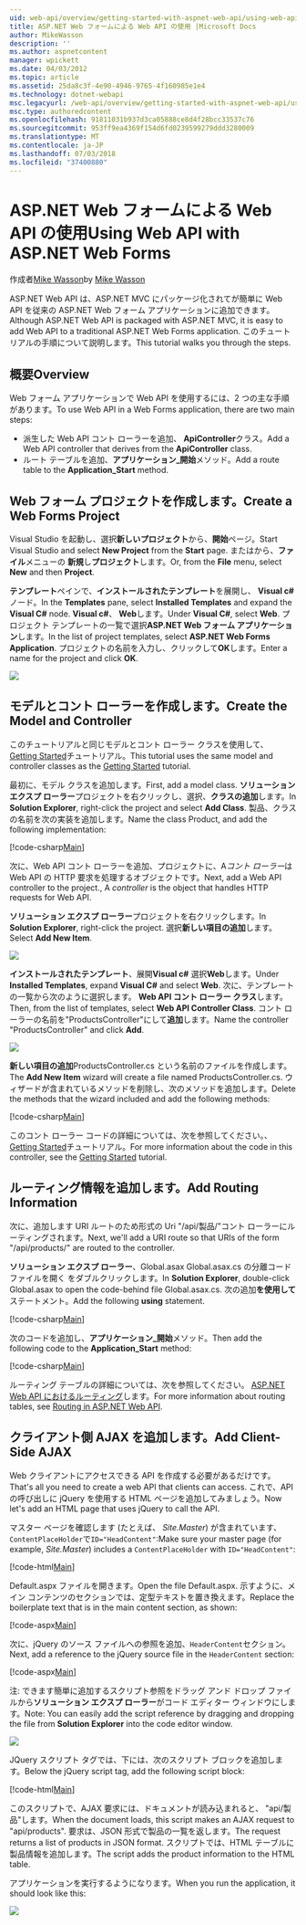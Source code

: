 ```yaml
---
uid: web-api/overview/getting-started-with-aspnet-web-api/using-web-api-with-aspnet-web-forms
title: ASP.NET Web フォームによる Web API の使用 |Microsoft Docs
author: MikeWasson
description: ''
ms.author: aspnetcontent
manager: wpickett
ms.date: 04/03/2012
ms.topic: article
ms.assetid: 25da8c3f-4e90-4946-9765-4f160985e1e4
ms.technology: dotnet-webapi
msc.legacyurl: /web-api/overview/getting-started-with-aspnet-web-api/using-web-api-with-aspnet-web-forms
msc.type: authoredcontent
ms.openlocfilehash: 91811031b937d3ca05888ce8d4f28bcc33537c76
ms.sourcegitcommit: 953ff9ea4369f154d6fd0239599279ddd3280009
ms.translationtype: MT
ms.contentlocale: ja-JP
ms.lasthandoff: 07/03/2018
ms.locfileid: "37400880"
---
```

<a name="using-web-api-with-aspnet-web-forms"></a><span data-ttu-id="709f5-102">ASP.NET Web フォームによる Web API の使用</span><span class="sxs-lookup"><span data-stu-id="709f5-102">Using Web API with ASP.NET Web Forms</span></span>
====================
<span data-ttu-id="709f5-103">作成者[Mike Wasson](https://github.com/MikeWasson)</span><span class="sxs-lookup"><span data-stu-id="709f5-103">by [Mike Wasson](https://github.com/MikeWasson)</span></span>

<span data-ttu-id="709f5-104">ASP.NET Web API は、ASP.NET MVC にパッケージ化されてが簡単に Web API を従来の ASP.NET Web フォーム アプリケーションに追加できます。</span><span class="sxs-lookup"><span data-stu-id="709f5-104">Although ASP.NET Web API is packaged with ASP.NET MVC, it is easy to add Web API to a traditional ASP.NET Web Forms application.</span></span> <span data-ttu-id="709f5-105">このチュートリアルの手順について説明します。</span><span class="sxs-lookup"><span data-stu-id="709f5-105">This tutorial walks you through the steps.</span></span>

## <a name="overview"></a><span data-ttu-id="709f5-106">概要</span><span class="sxs-lookup"><span data-stu-id="709f5-106">Overview</span></span>

<span data-ttu-id="709f5-107">Web フォーム アプリケーションで Web API を使用するには、2 つの主な手順があります。</span><span class="sxs-lookup"><span data-stu-id="709f5-107">To use Web API in a Web Forms application, there are two main steps:</span></span>

- <span data-ttu-id="709f5-108">派生した Web API コント ローラーを追加、 **ApiController**クラス。</span><span class="sxs-lookup"><span data-stu-id="709f5-108">Add a Web API controller that derives from the **ApiController** class.</span></span>
- <span data-ttu-id="709f5-109">ルート テーブルを追加、**アプリケーション\_開始**メソッド。</span><span class="sxs-lookup"><span data-stu-id="709f5-109">Add a route table to the **Application\_Start** method.</span></span>

## <a name="create-a-web-forms-project"></a><span data-ttu-id="709f5-110">Web フォーム プロジェクトを作成します。</span><span class="sxs-lookup"><span data-stu-id="709f5-110">Create a Web Forms Project</span></span>

<span data-ttu-id="709f5-111">Visual Studio を起動し、選択**新しいプロジェクト**から、**開始**ページ。</span><span class="sxs-lookup"><span data-stu-id="709f5-111">Start Visual Studio and select **New Project** from the **Start** page.</span></span> <span data-ttu-id="709f5-112">またはから、**ファイル**メニューの **新規**し**プロジェクト**します。</span><span class="sxs-lookup"><span data-stu-id="709f5-112">Or, from the **File** menu, select **New** and then **Project**.</span></span>

<span data-ttu-id="709f5-113">**テンプレート**ペインで、**インストールされたテンプレート**を展開し、 **Visual c#** ノード。</span><span class="sxs-lookup"><span data-stu-id="709f5-113">In the **Templates** pane, select **Installed Templates** and expand the **Visual C#** node.</span></span> <span data-ttu-id="709f5-114">**Visual c#**、 **Web**します。</span><span class="sxs-lookup"><span data-stu-id="709f5-114">Under **Visual C#**, select **Web**.</span></span> <span data-ttu-id="709f5-115">プロジェクト テンプレートの一覧で選択**ASP.NET Web フォーム アプリケーション**します。</span><span class="sxs-lookup"><span data-stu-id="709f5-115">In the list of project templates, select **ASP.NET Web Forms Application**.</span></span> <span data-ttu-id="709f5-116">プロジェクトの名前を入力し、クリックして**OK**します。</span><span class="sxs-lookup"><span data-stu-id="709f5-116">Enter a name for the project and click **OK**.</span></span>

![](using-web-api-with-aspnet-web-forms/_static/image1.png)

## <a name="create-the-model-and-controller"></a><span data-ttu-id="709f5-117">モデルとコント ローラーを作成します。</span><span class="sxs-lookup"><span data-stu-id="709f5-117">Create the Model and Controller</span></span>

<span data-ttu-id="709f5-118">このチュートリアルと同じモデルとコント ローラー クラスを使用して、 [Getting Started](tutorial-your-first-web-api.md)チュートリアル。</span><span class="sxs-lookup"><span data-stu-id="709f5-118">This tutorial uses the same model and controller classes as the [Getting Started](tutorial-your-first-web-api.md) tutorial.</span></span>

<span data-ttu-id="709f5-119">最初に、モデル クラスを追加します。</span><span class="sxs-lookup"><span data-stu-id="709f5-119">First, add a model class.</span></span> <span data-ttu-id="709f5-120">**ソリューション エクスプ ローラー**プロジェクトを右クリックし、選択、**クラスの追加**します。</span><span class="sxs-lookup"><span data-stu-id="709f5-120">In **Solution Explorer**, right-click the project and select **Add Class**.</span></span> <span data-ttu-id="709f5-121">製品、クラスの名前を次の実装を追加します。</span><span class="sxs-lookup"><span data-stu-id="709f5-121">Name the class Product, and add the following implementation:</span></span>

[!code-csharp[Main](using-web-api-with-aspnet-web-forms/samples/sample1.cs)]

<span data-ttu-id="709f5-122">次に、Web API コント ローラーを追加、プロジェクトに、A*コント ローラー*は Web API の HTTP 要求を処理するオブジェクトです。</span><span class="sxs-lookup"><span data-stu-id="709f5-122">Next, add a Web API controller to the project., A *controller* is the object that handles HTTP requests for Web API.</span></span>

<span data-ttu-id="709f5-123">**ソリューション エクスプ ローラー**プロジェクトを右クリックします。</span><span class="sxs-lookup"><span data-stu-id="709f5-123">In **Solution Explorer**, right-click the project.</span></span> <span data-ttu-id="709f5-124">選択**新しい項目の追加**します。</span><span class="sxs-lookup"><span data-stu-id="709f5-124">Select **Add New Item**.</span></span>

![](using-web-api-with-aspnet-web-forms/_static/image2.png)

<span data-ttu-id="709f5-125">**インストールされたテンプレート**、展開**Visual c#** 選択**Web**します。</span><span class="sxs-lookup"><span data-stu-id="709f5-125">Under **Installed Templates**, expand **Visual C#** and select **Web**.</span></span> <span data-ttu-id="709f5-126">次に、テンプレートの一覧から次のように選択します。 **Web API コント ローラー クラス**します。</span><span class="sxs-lookup"><span data-stu-id="709f5-126">Then, from the list of templates, select **Web API Controller Class**.</span></span> <span data-ttu-id="709f5-127">コント ローラーの名前を"ProductsController"にして**追加**します。</span><span class="sxs-lookup"><span data-stu-id="709f5-127">Name the controller "ProductsController" and click **Add**.</span></span>

![](using-web-api-with-aspnet-web-forms/_static/image3.png)

<span data-ttu-id="709f5-128">**新しい項目の追加**ProductsController.cs という名前のファイルを作成します。</span><span class="sxs-lookup"><span data-stu-id="709f5-128">The **Add New Item** wizard will create a file named ProductsController.cs.</span></span> <span data-ttu-id="709f5-129">ウィザードが含まれているメソッドを削除し、次のメソッドを追加します。</span><span class="sxs-lookup"><span data-stu-id="709f5-129">Delete the methods that the wizard included and add the following methods:</span></span>

[!code-csharp[Main](using-web-api-with-aspnet-web-forms/samples/sample2.cs)]

<span data-ttu-id="709f5-130">このコント ローラー コードの詳細については、次を参照してください。、 [Getting Started](tutorial-your-first-web-api.md)チュートリアル。</span><span class="sxs-lookup"><span data-stu-id="709f5-130">For more information about the code in this controller, see the [Getting Started](tutorial-your-first-web-api.md) tutorial.</span></span>

## <a name="add-routing-information"></a><span data-ttu-id="709f5-131">ルーティング情報を追加します。</span><span class="sxs-lookup"><span data-stu-id="709f5-131">Add Routing Information</span></span>

<span data-ttu-id="709f5-132">次に、追加します URI ルートのため形式の Uri &quot;/api/製品/&quot;コント ローラーにルーティングされます。</span><span class="sxs-lookup"><span data-stu-id="709f5-132">Next, we'll add a URI route so that URIs of the form &quot;/api/products/&quot; are routed to the controller.</span></span>

<span data-ttu-id="709f5-133">**ソリューション エクスプ ローラー**、Global.asax Global.asax.cs の分離コード ファイルを開く をダブルクリックします。</span><span class="sxs-lookup"><span data-stu-id="709f5-133">In **Solution Explorer**, double-click Global.asax to open the code-behind file Global.asax.cs.</span></span> <span data-ttu-id="709f5-134">次の追加**を使用して**ステートメント。</span><span class="sxs-lookup"><span data-stu-id="709f5-134">Add the following **using** statement.</span></span>

[!code-csharp[Main](using-web-api-with-aspnet-web-forms/samples/sample3.cs)]

<span data-ttu-id="709f5-135">次のコードを追加し、**アプリケーション\_開始**メソッド。</span><span class="sxs-lookup"><span data-stu-id="709f5-135">Then add the following code to the **Application\_Start** method:</span></span>

[!code-csharp[Main](using-web-api-with-aspnet-web-forms/samples/sample4.cs)]

<span data-ttu-id="709f5-136">ルーティング テーブルの詳細については、次を参照してください。 [ASP.NET Web API におけるルーティング](../web-api-routing-and-actions/routing-in-aspnet-web-api.md)します。</span><span class="sxs-lookup"><span data-stu-id="709f5-136">For more information about routing tables, see [Routing in ASP.NET Web API](../web-api-routing-and-actions/routing-in-aspnet-web-api.md).</span></span>

## <a name="add-client-side-ajax"></a><span data-ttu-id="709f5-137">クライアント側 AJAX を追加します。</span><span class="sxs-lookup"><span data-stu-id="709f5-137">Add Client-Side AJAX</span></span>

<span data-ttu-id="709f5-138">Web クライアントにアクセスできる API を作成する必要があるだけです。</span><span class="sxs-lookup"><span data-stu-id="709f5-138">That's all you need to create a web API that clients can access.</span></span> <span data-ttu-id="709f5-139">これで、API の呼び出しに jQuery を使用する HTML ページを追加してみましょう。</span><span class="sxs-lookup"><span data-stu-id="709f5-139">Now let's add an HTML page that uses jQuery to call the API.</span></span>

<span data-ttu-id="709f5-140">マスター ページを確認します (たとえば、 *Site.Master*) が含まれています、`ContentPlaceHolder`で`ID="HeadContent"`:</span><span class="sxs-lookup"><span data-stu-id="709f5-140">Make sure your master page (for example, *Site.Master*) includes a `ContentPlaceHolder` with `ID="HeadContent"`:</span></span>

[!code-html[Main](using-web-api-with-aspnet-web-forms/samples/sample8.html)]

<span data-ttu-id="709f5-141">Default.aspx ファイルを開きます。</span><span class="sxs-lookup"><span data-stu-id="709f5-141">Open the file Default.aspx.</span></span> <span data-ttu-id="709f5-142">示すように、メイン コンテンツのセクションでは、定型テキストを置き換えます。</span><span class="sxs-lookup"><span data-stu-id="709f5-142">Replace the boilerplate text that is in the main content section, as shown:</span></span>

[!code-aspx[Main](using-web-api-with-aspnet-web-forms/samples/sample5.aspx)]

<span data-ttu-id="709f5-143">次に、jQuery のソース ファイルへの参照を追加、`HeaderContent`セクション。</span><span class="sxs-lookup"><span data-stu-id="709f5-143">Next, add a reference to the jQuery source file in the `HeaderContent` section:</span></span>

[!code-aspx[Main](using-web-api-with-aspnet-web-forms/samples/sample6.aspx?highlight=2)]

<span data-ttu-id="709f5-144">注: できます簡単に追加するスクリプト参照をドラッグ アンド ドロップ ファイルから**ソリューション エクスプ ローラー**がコード エディター ウィンドウにします。</span><span class="sxs-lookup"><span data-stu-id="709f5-144">Note: You can easily add the script reference by dragging and dropping the file from **Solution Explorer** into the code editor window.</span></span>

![](using-web-api-with-aspnet-web-forms/_static/image4.png)

<span data-ttu-id="709f5-145">JQuery スクリプト タグでは、下には、次のスクリプト ブロックを追加します。</span><span class="sxs-lookup"><span data-stu-id="709f5-145">Below the jQuery script tag, add the following script block:</span></span>

[!code-html[Main](using-web-api-with-aspnet-web-forms/samples/sample7.html)]

<span data-ttu-id="709f5-146">このスクリプトで、AJAX 要求には、ドキュメントが読み込まれると、 &quot;api/製品&quot;します。</span><span class="sxs-lookup"><span data-stu-id="709f5-146">When the document loads, this script makes an AJAX request to &quot;api/products&quot;.</span></span> <span data-ttu-id="709f5-147">要求は、JSON 形式で製品の一覧を返します。</span><span class="sxs-lookup"><span data-stu-id="709f5-147">The request returns a list of products in JSON format.</span></span> <span data-ttu-id="709f5-148">スクリプトでは、HTML テーブルに製品情報を追加します。</span><span class="sxs-lookup"><span data-stu-id="709f5-148">The script adds the product information to the HTML table.</span></span>

<span data-ttu-id="709f5-149">アプリケーションを実行するようになります。</span><span class="sxs-lookup"><span data-stu-id="709f5-149">When you run the application, it should look like this:</span></span>

![](using-web-api-with-aspnet-web-forms/_static/image5.png)
